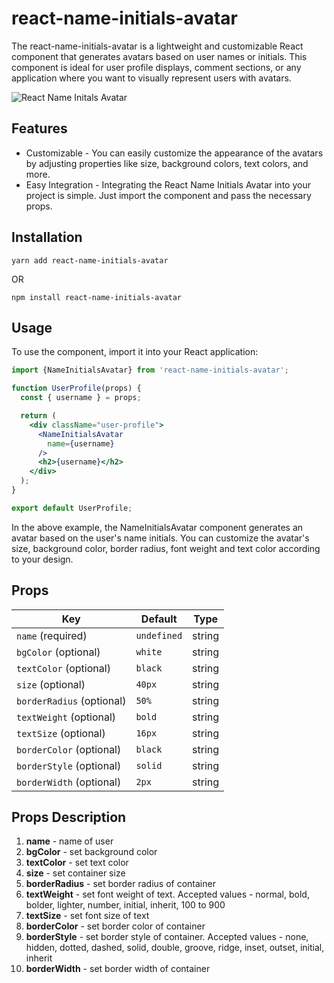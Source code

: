 # react-name-initials-avatar


[npm-image]: https://img.shields.io/npm/v/react-icons.svg?style=flat-square
[npm-url]: https://www.npmjs.com/package/react-name-initials-avatar

The react-name-initials-avatar is a lightweight and customizable React component that generates avatars based on user names or initials. This component is ideal for user profile displays, comment sections, or any application where you want to visually represent users with avatars.

![React Name Initals Avatar](https://thepracticaldev.s3.amazonaws.com/i/1j0j5i6pfdw71egakfgl.png)

## Features 
 - Customizable - You can easily customize the appearance of the avatars by adjusting properties like size, background colors, text colors, and more.
 - Easy Integration - Integrating the React Name Initials Avatar into your project is simple. Just import the component and pass the necessary props.

## Installation

```
yarn add react-name-initials-avatar
```
OR
```
npm install react-name-initials-avatar
```

## Usage

To use the component, import it into your React application:

```jsx
import {NameInitialsAvatar} from 'react-name-initials-avatar';

function UserProfile(props) {
  const { username } = props;

  return (
    <div className="user-profile">
      <NameInitialsAvatar
        name={username}
      />
      <h2>{username}</h2>
    </div>
  );
}

export default UserProfile;

```

In the above example, the NameInitialsAvatar component generates an avatar based on the user's name initials. You can customize the avatar's size, background color, border radius, font weight and text color according to your design.
 
## Props


| Key               | Default    | Type            |  
| ----------------- | -----------| ----------------| 
| `name` (required) | `undefined`| string          | 
| `bgColor` (optional)        | `white`    | string          |
| `textColor` (optional)     | `black`    | string          |
| `size` (optional)           | `40px`     | string          |
| `borderRadius` (optional)    | `50%`      | string          |
| `textWeight` (optional)     | `bold`     | string | number |
| `textSize` (optional)       | `16px`     | string          |
| `borderColor` (optional)   | `black`    | string          |
| `borderStyle` (optional)    | `solid`    | string          |
| `borderWidth` (optional)    | `2px`      | string          | 


## Props Description

1. **name** - name of user   
2. **bgColor** - set background color 
3. **textColor** - set text color 
4. **size** - set container size 
5. **borderRadius** - set border radius of container
6. **textWeight** - set font weight of text. Accepted values - normal, bold, bolder, lighter, number, initial, inherit, 100 to 900 
7. **textSize** - set font size of text
8. **borderColor** - set border color of container
9. **borderStyle** - set border style of container. Accepted values - none, hidden, dotted, dashed, solid, double, groove, ridge, inset, outset, initial, inherit
10. **borderWidth** - set border width of container

